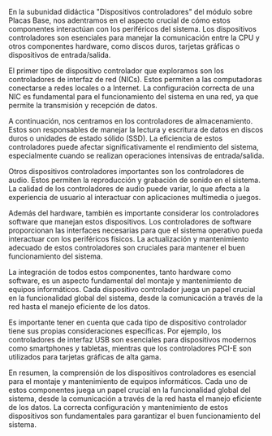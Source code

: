En la subunidad didáctica "Dispositivos controladores" del módulo sobre Placas Base, nos adentramos en el aspecto crucial de cómo estos componentes interactúan con los periféricos del sistema. Los dispositivos controladores son esenciales para manejar la comunicación entre la CPU y otros componentes hardware, como discos duros, tarjetas gráficas o dispositivos de entrada/salida.

El primer tipo de dispositivo controlador que exploramos son los controladores de interfaz de red (NICs). Estos permiten a las computadoras conectarse a redes locales o a Internet. La configuración correcta de una NIC es fundamental para el funcionamiento del sistema en una red, ya que permite la transmisión y recepción de datos.

A continuación, nos centramos en los controladores de almacenamiento. Estos son responsables de manejar la lectura y escritura de datos en discos duros o unidades de estado sólido (SSD). La eficiencia de estos controladores puede afectar significativamente el rendimiento del sistema, especialmente cuando se realizan operaciones intensivas de entrada/salida.

Otros dispositivos controladores importantes son los controladores de audio. Estos permiten la reproducción y grabación de sonido en el sistema. La calidad de los controladores de audio puede variar, lo que afecta a la experiencia de usuario al interactuar con aplicaciones multimedia o juegos.

Además del hardware, también es importante considerar los controladores software que manejan estos dispositivos. Los controladores de software proporcionan las interfaces necesarias para que el sistema operativo pueda interactuar con los periféricos físicos. La actualización y mantenimiento adecuado de estos controladores son cruciales para mantener el buen funcionamiento del sistema.

La integración de todos estos componentes, tanto hardware como software, es un aspecto fundamental del montaje y mantenimiento de equipos informáticos. Cada dispositivo controlador juega un papel crucial en la funcionalidad global del sistema, desde la comunicación a través de la red hasta el manejo eficiente de los datos.

Es importante tener en cuenta que cada tipo de dispositivo controlador tiene sus propias consideraciones específicas. Por ejemplo, los controladores de interfaz USB son esenciales para dispositivos modernos como smartphones y tabletas, mientras que los controladores PCI-E son utilizados para tarjetas gráficas de alta gama.

En resumen, la comprensión de los dispositivos controladores es esencial para el montaje y mantenimiento de equipos informáticos. Cada uno de estos componentes juega un papel crucial en la funcionalidad global del sistema, desde la comunicación a través de la red hasta el manejo eficiente de los datos. La correcta configuración y mantenimiento de estos dispositivos son fundamentales para garantizar el buen funcionamiento del sistema.
